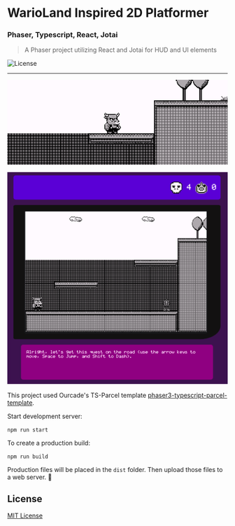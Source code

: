 # WarioLand Inspired 2D Platformer
### Phaser, Typescript, React, Jotai

> A Phaser project utilizing React and Jotai for HUD and UI elements

![License](https://img.shields.io/badge/license-MIT-green)

* * *

![game footage](https://github.com/joshuahamlet/phaser-wario-like-platformer/blob/main/readme/WarioLike.gif)

![game stillshot](https://github.com/joshuahamlet/phaser-wario-like-platformer/blob/main/readme/WarioLike.png)

This project used Ourcade's TS-Parcel template [phaser3-typescript-parcel-template](https://github.com/ourcade/phaser3-typescript-parcel-template).

Start development server:

```
npm run start
```

To create a production build:

```
npm run build
```

Production files will be placed in the `dist` folder. Then upload those files to a web server. 🎉

## License

[MIT License](https://github.com/ourcade/phaser3-typescript-parcel-template/blob/master/LICENSE)
